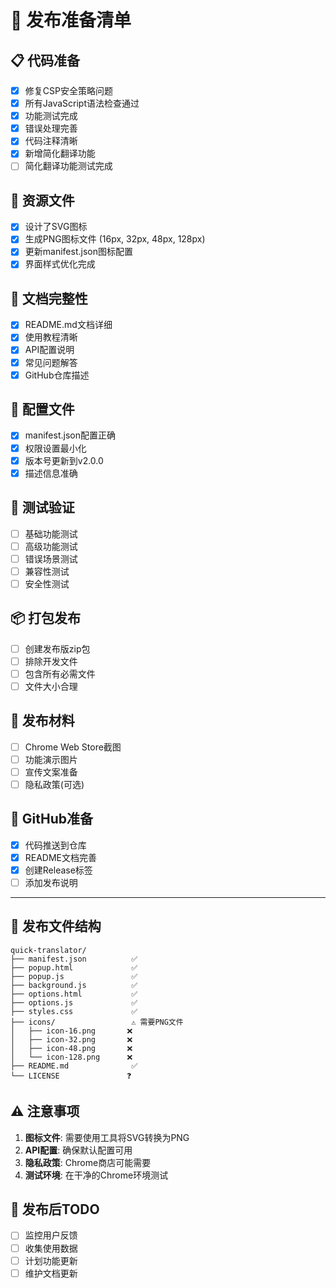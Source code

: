 # 🚀 发布准备清单

## 📋 代码准备
- [x] 修复CSP安全策略问题 
- [x] 所有JavaScript语法检查通过
- [x] 功能测试完成
- [x] 错误处理完善
- [x] 代码注释清晰
- [x] 新增简化翻译功能
- [ ] 简化翻译功能测试完成

## 🎨 资源文件
- [x] 设计了SVG图标
- [x] 生成PNG图标文件 (16px, 32px, 48px, 128px)
- [x] 更新manifest.json图标配置
- [x] 界面样式优化完成

## 📖 文档完整性  
- [x] README.md文档详细
- [x] 使用教程清晰
- [x] API配置说明
- [x] 常见问题解答
- [x] GitHub仓库描述

## 🔧 配置文件
- [x] manifest.json配置正确
- [x] 权限设置最小化
- [x] 版本号更新到v2.0.0
- [x] 描述信息准确

## 🧪 测试验证
- [ ] 基础功能测试
- [ ] 高级功能测试  
- [ ] 错误场景测试
- [ ] 兼容性测试
- [ ] 安全性测试

## 📦 打包发布
- [ ] 创建发布版zip包
- [ ] 排除开发文件
- [ ] 包含所有必需文件
- [ ] 文件大小合理

## 📝 发布材料
- [ ] Chrome Web Store截图
- [ ] 功能演示图片
- [ ] 宣传文案准备
- [ ] 隐私政策(可选)

## 🌟 GitHub准备
- [x] 代码推送到仓库
- [x] README文档完善
- [x] 创建Release标签
- [ ] 添加发布说明

---

## 📁 发布文件结构
```
quick-translator/
├── manifest.json          ✅
├── popup.html             ✅
├── popup.js               ✅  
├── background.js          ✅
├── options.html           ✅
├── options.js             ✅
├── styles.css             ✅
├── icons/                 ⚠️ 需要PNG文件
│   ├── icon-16.png       ❌
│   ├── icon-32.png       ❌
│   ├── icon-48.png       ❌
│   └── icon-128.png      ❌
├── README.md              ✅
└── LICENSE               ❓
```

## ⚠️ 注意事项
1. **图标文件**: 需要使用工具将SVG转换为PNG
2. **API配置**: 确保默认配置可用
3. **隐私政策**: Chrome商店可能需要
4. **测试环境**: 在干净的Chrome环境测试

## 🎯 发布后TODO
- [ ] 监控用户反馈
- [ ] 收集使用数据
- [ ] 计划功能更新
- [ ] 维护文档更新